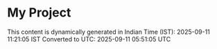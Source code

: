 # My Project

This content is dynamically generated in Indian Time (IST): 2025-09-11 11:21:05 IST
Converted to UTC: 2025-09-11 05:51:05 UTC
